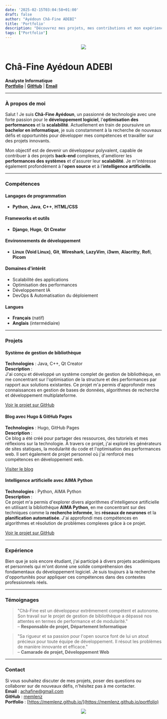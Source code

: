 ```yaml
---
date: '2025-02-15T03:04:58+01:00'  
draft: false  
author: "Ayédoun Châ-Fine ADEBI"  
title: 'Portfolio'  
description: "Découvrez mes projets, mes contributions et mon expérience."  
tags: ["Portfolio"]  
---
```


<p align="center">
  <img src="https://capsule-render.vercel.app/api?type=waving&color=gradient&text=Hello!&height=100&section=header"/>
</p>

# **Châ-Fine Ayédoun ADEBI**  
**Analyste Informatique**  
[**Portfolio**](https://memlenz.github.io/) | [**GitHub**](https://github.com/memlenz) | [**Email**](mailto:achafine@gmail.com)

---

### **À propos de moi**

Salut ! Je suis **Châ-Fine Ayédoun**, un passionné de technologie avec une forte passion pour le **développement logiciel**, l'**optimisation des performances** et la **scalabilité**. Actuellement en train de poursuivre un **bachelor en informatique**, je suis constamment à la recherche de nouveaux défis et opportunités pour développer mes compétences et travailler sur des projets innovants.

Mon objectif est de devenir un développeur polyvalent, capable de contribuer à des projets **back-end** complexes, d'améliorer les **performances des systèmes** et d'assurer leur **scalabilité**. Je m'intéresse également profondément à l'**open source** et à l'**intelligence artificielle**.

---

### **Compétences**

#### **Langages de programmation**  
- **Python**, **Java**, **C++**, **HTML/CSS**

#### **Frameworks et outils**  
- **Django**, **Hugo**, **Qt Creator**

#### **Environnements de développement**  
- **Linux (Void Linux)**, **Git**, **Wireshark**, **LazyVim**, **i3wm**, **Alacritty**, **Rofi**, **Picom**

#### **Domaines d'intérêt**  
- Scalabilité des applications  
- Optimisation des performances  
- Développement IA  
- DevOps & Automatisation du déploiement

#### **Langues**  
- **Français** (natif)  
- **Anglais** (intermédiaire)

---

### **Projets**

#### **Système de gestion de bibliothèque**  
**Technologies** : Java, C++, Qt Creator  
**Description** :  
J'ai conçu et développé un système complet de gestion de bibliothèque, en me concentrant sur l'optimisation de la structure et des performances par rapport aux solutions existantes. Ce projet m'a permis d'approfondir mes connaissances en gestion de bases de données, algorithmes de recherche et développement multiplateforme.

[Voir le projet sur GitHub](https://github.com/memlenz/javaLibraryManager)

#### **Blog avec Hugo & GitHub Pages**  
**Technologies** : Hugo, GitHub Pages  
**Description** :  
Ce blog a été créé pour partager des ressources, des tutoriels et mes réflexions sur la technologie. À travers ce projet, j'ai exploré les générateurs de sites statiques, la modularité du code et l'optimisation des performances web. Il sert également de projet personnel où j'ai renforcé mes compétences en développement web.

[Visiter le blog](https://memlenz.github.io/)

#### **Intelligence artificielle avec AIMA Python**  
**Technologies** : Python, AIMA Python  
**Description** :  
Ce projet m'a permis d'explorer divers algorithmes d'intelligence artificielle en utilisant la bibliothèque **AIMA Python**, en me concentrant sur des techniques comme la **recherche informée**, les **réseaux de neurones** et la **planification automatisée**. J'ai approfondi mes compétences en algorithmes et résolution de problèmes complexes grâce à ce projet.

[Voir le projet sur GitHub](https://github.com/memlenz/ProblemAndNode)

---

### **Expérience**

Bien que je sois encore étudiant, j'ai participé à divers projets académiques et personnels qui m'ont donné une solide compréhension des fondamentaux du développement logiciel. Je suis toujours à la recherche d'opportunités pour appliquer ces compétences dans des contextes professionnels réels.

---

### **Témoignages**

> "Châ-Fine est un développeur extrêmement compétent et autonome. Son travail sur le projet de gestion de bibliothèque a dépassé nos attentes en termes de performance et de modularité."  
– **Responsable de projet, Département Informatique**

> "Sa rigueur et sa passion pour l'open source font de lui un atout précieux pour toute équipe de développement. Il résout les problèmes de manière innovante et efficace."  
– **Camarade de projet, Développement Web**

---

### **Contact**

Si vous souhaitez discuter de mes projets, poser des questions ou collaborer sur de nouveaux défis, n'hésitez pas à me contacter.  
**Email** : [achafine@gmail.com](mailto:achafine@gmail.com)  
**GitHub** : [memlenz](https://github.com/memlenz)  
**Portfolio** : [https://memlenz.github.io/](https://memlenz.github.io/portfolio)

<p align="center">
  <img src="https://capsule-render.vercel.app/api?type=waving&color=gradient&height=100&section=footer"/>
</p>